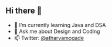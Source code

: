 ## Hi there 👋

<!--
**atharvamogade/atharvamogade** is a ✨ _special_ ✨ repository because its `README.md` (this file) appears on your GitHub profile.

Here are some ideas to get you started: -->

<!-- - 🔭 I’m currently working on ... -->
- 🌱 I’m currently learning Java and DSA
- 💬 Ask me about Design and Coding
- 📫 Twitter: [@atharvamogade](https://twitter.com/atharvamogade)
<!-- - 👯 I’m looking to collaborate on Blender org -->
<!-- - 🤔 I’m looking for help with ... -->
<!-- - 😄 Pronouns: ... -->
<!-- - ⚡ Fun fact: ... -->

